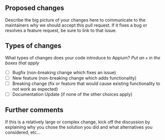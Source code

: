 ## Proposed changes

Describe the big picture of your changes here to communicate to the maintainers why we should accept this pull request.
If it fixes a bug or resolves a feature request, be sure to link to that issue.

## Types of changes

What types of changes does your code introduce to Appium?
_Put an `x` in the boxes that apply_

- [ ] Bugfix (non-breaking change which fixes an issue)
- [ ] New feature (non-breaking change which adds functionality)
- [ ] Breaking change (fix or feature that would cause existing functionality to not work as expected)
- [ ] Documentation Update (if none of the other choices apply)

## Further comments

If this is a relatively large or complex change, kick off the discussion by explaining why you chose the solution you
did and what alternatives you considered, etc...
